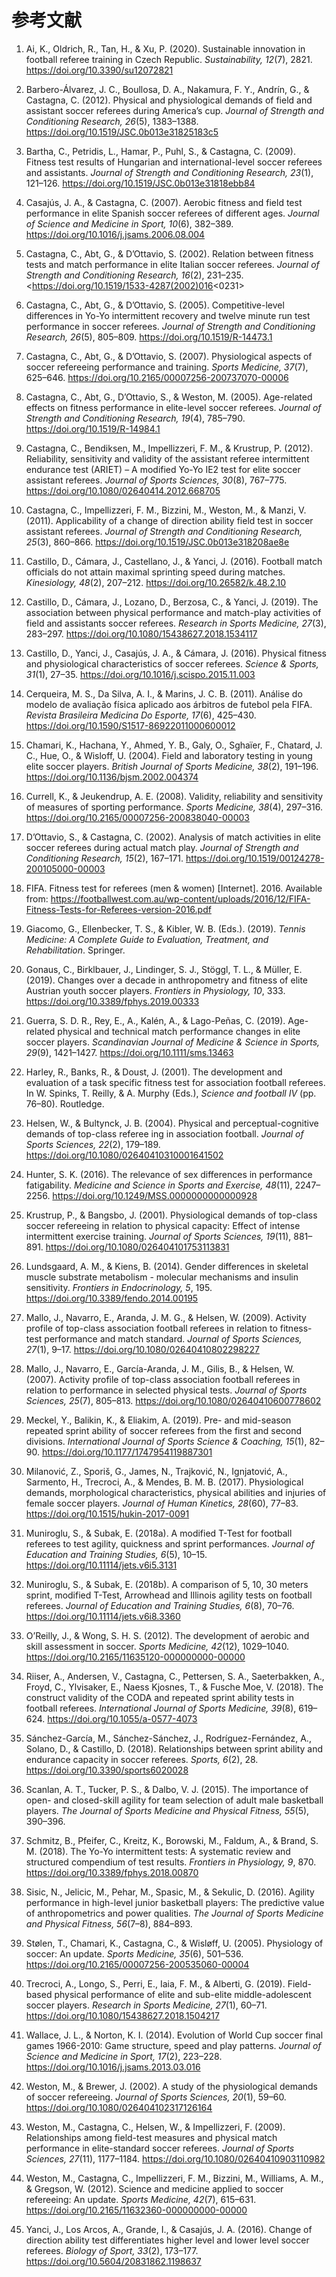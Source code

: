 # 参考文献

1. Ai, K., Oldrich, R., Tan, H., & Xu, P. (2020). Sustainable innovation in football referee training in Czech Republic. *Sustainability, 12*(7), 2821. <https://doi.org/10.3390/su12072821>

2. Barbero-Álvarez, J. C., Boullosa, D. A., Nakamura, F. Y., Andrín, G., & Castagna, C. (2012). Physical and physiological demands of field and assistant soccer referees during America’s cup. *Journal of Strength and Conditioning Research, 26*(5), 1383–1388. <https://doi.org/10.1519/JSC.0b013e31825183c5>
3. Bartha, C., Petridis, L., Hamar, P., Puhl, S., & Castagna, C. (2009). Fitness test results of Hungarian and international-level soccer referees and assistants. *Journal of Strength and Conditioning Research, 23*(1), 121–126. <https://doi.org/10.1519/JSC.0b013e31818ebb84>
4. Casajús, J. A., & Castagna, C. (2007). Aerobic fitness and field test performance in elite Spanish soccer referees of different ages. *Journal of Science and Medicine in Sport, 10*(6), 382–389. <https://doi.org/10.1016/j.jsams.2006.08.004>
5. Castagna, C., Abt, G., & D’Ottavio, S. (2002). Relation between fitness tests and match performance in elite Italian soccer referees. *Journal of Strength and Conditioning Research, 16*(2), 231–235. <https://doi.org/10.1519/1533-4287(2002)016<0231>
6. Castagna, C., Abt, G., & D’Ottavio, S. (2005). Competitive-level differences in Yo-Yo intermittent recovery and twelve minute run test performance in soccer referees. *Journal of Strength and
Conditioning Research, 26*(5), 805–809. <https://doi.org/10.1519/R-14473.1>
7. Castagna, C., Abt, G., & D’Ottavio, S. (2007). Physiological aspects of soccer refereeing performance and training. *Sports Medicine, 37*(7), 625–646. <https://doi.org/10.2165/00007256-200737070-00006>
8. Castagna, C., Abt, G., D’Ottavio, S., & Weston, M. (2005). Age-related effects on fitness performance in elite-level soccer referees. *Journal of Strength and Conditioning Research, 19*(4), 785–790. <https://doi.org/10.1519/R-14984.1>
9. Castagna, C., Bendiksen, M., Impellizzeri, F. M., & Krustrup, P. (2012). Reliability, sensitivity and validity of the assistant referee intermittent endurance test (ARIET) – A modified Yo-Yo IE2 test for elite soccer assistant referees. *Journal of Sports Sciences, 30*(8), 767–775. <https://doi.org/10.1080/02640414.2012.668705>
10. Castagna, C., Impellizzeri, F. M., Bizzini, M., Weston, M., & Manzi, V. (2011). Applicability of a change of direction ability field test in soccer assistant referees. *Journal of Strength and Conditioning Research, 25*(3), 860–866. <https://doi.org/10.1519/JSC.0b013e318208ae8e>
11. Castillo, D., Cámara, J., Castellano, J., & Yanci, J. (2016). Football match officials do not attain maximal sprinting speed during matches. *Kinesiology, 48*(2), 207–212. <https://doi.org/10.26582/k.48.2.10>
12. Castillo, D., Cámara, J., Lozano, D., Berzosa, C., & Yanci, J. (2019). The association between physical performance and match-play activities of field and assistants soccer referees. *Research in Sports Medicine, 27*(3), 283–297. <https://doi.org/10.1080/15438627.2018.1534117>
13. Castillo, D., Yanci, J., Casajús, J. A., & Cámara, J. (2016). Physical fitness and physiological characteristics of soccer referees. *Science & Sports, 31*(1), 27–35. <https://doi.org/10.1016/j.scispo.2015.11.003>
14. Cerqueira, M. S., Da Silva, A. I., & Marins, J. C. B. (2011). Análise do modelo de avaliação física aplicado aos árbitros de futebol pela FIFA. *Revista Brasileira Medicina Do Esporte, 17*(6), 425–430. <https://doi.org/10.1590/S1517-86922011000600012>
15. Chamari, K., Hachana, Y., Ahmed, Y. B., Galy, O., Sghaïer, F., Chatard, J. C., Hue, O., & Wisloff, U. (2004). Field and laboratory testing in young elite soccer players. *British Journal of Sports Medicine, 38*(2), 191–196. <https://doi.org/10.1136/bjsm.2002.004374>
16. Currell, K., & Jeukendrup, A. E. (2008). Validity, reliability and sensitivity of measures of sporting performance. *Sports Medicine, 38*(4), 297–316. <https://doi.org/10.2165/00007256-200838040-00003>
17. D’Ottavio, S., & Castagna, C. (2002). Analysis of match activities in elite soccer referees during actual match play. *Journal of Strength and Conditioning Research, 15*(2), 167–171. <https://doi.org/10.1519/00124278-200105000-00003>
18. FIFA. Fitness test for referees (men & women) [Internet]. 2016. Available from: <https://footballwest.com.au/wp-content/uploads/2016/12/FIFA-Fitness-Tests-for-Referees-version-2016.pdf>
19. Giacomo, G., Ellenbecker, T. S., & Kibler, W. B. (Eds.). (2019). *Tennis Medicine: A Complete Guide to Evaluation, Treatment, and Rehabilitation*. Springer.
20. Gonaus, C., Birklbauer, J., Lindinger, S. J., Stöggl, T. L., & Müller, E. (2019). Changes over a decade in anthropometry and fitness of elite Austrian youth soccer players. *Frontiers in Physiology, 10*, 333. <https://doi.org/10.3389/fphys.2019.00333>
21. Guerra, S. D. R., Rey, E., A., Kalén, A., & Lago-Peñas, C. (2019). Age-related physical and technical match performance changes in elite soccer players. *Scandinavian Journal of Medicine & Science in Sports, 29*(9), 1421–1427. <https://doi.org/10.1111/sms.13463>
22. Harley, R., Banks, R., & Doust, J. (2001). The development and evaluation of a task specific fitness test for association football referees. In W. Spinks, T. Reilly, & A. Murphy (Eds.), *Science and football IV* (pp. 76–80). Routledge.
23. Helsen, W., & Bultynck, J. B. (2004). Physical and perceptual-cognitive demands of top-class referee ing in association football. *Journal of Sports Sciences, 22*(2), 179–189. <https://doi.org/10.1080/02640410310001641502>
24. Hunter, S. K. (2016). The relevance of sex differences in performance fatigability. *Medicine and Science in Sports and Exercise, 48*(11), 2247–2256. <https://doi.org/10.1249/MSS.0000000000000928>
25. Krustrup, P., & Bangsbo, J. (2001). Physiological demands of top-class soccer refereeing in relation to physical capacity: Effect of intense intermittent exercise training. *Journal of Sports Sciences, 19*(11), 881–891. <https://doi.org/10.1080/026404101753113831>
26. Lundsgaard, A. M., & Kiens, B. (2014). Gender differences in skeletal muscle substrate metabolism - molecular mechanisms and insulin sensitivity. *Frontiers in Endocrinology, 5*, 195. <https://doi.org/10.3389/fendo.2014.00195>
27. Mallo, J., Navarro, E., Aranda, J. M. G., & Helsen, W. (2009). Activity profile of top-class association football referees in relation to fitness-test performance and match standard. *Journal of Sports Sciences, 27*(1), 9–17. <https://doi.org/10.1080/02640410802298227>
28. Mallo, J., Navarro, E., García-Aranda, J. M., Gilis, B., & Helsen, W. (2007). Activity profile of top-class association football referees in relation to performance in selected physical tests. *Journal of Sports Sciences, 25*(7), 805–813. <https://doi.org/10.1080/02640410600778602>
29. Meckel, Y., Balikin, K., & Eliakim, A. (2019). Pre- and mid-season repeated sprint ability of soccer referees from the first and second divisions. *International Journal of Sports Science & Coaching, 15*(1), 82–90. <https://doi.org/10.1177/1747954119887301>
30. Milanović, Z., Sporiš, G., James, N., Trajković, N., Ignjatović, A., Sarmento, H., Trecroci, A., & Mendes, B. M. B. (2017). Physiological demands, morphological characteristics, physical abilities and injuries of female soccer players. *Journal of Human Kinetics, 28*(60), 77–83. <https://doi.org/10.1515/hukin-2017-0091>
31. Muniroglu, S., & Subak, E. (2018a). A modified T-Test for football referees to test agility, quickness and sprint performances. *Journal of Education and Training Studies, 6*(5), 10–15. <https://doi.org/10.11114/jets.v6i5.3131>
32. Muniroglu, S., & Subak, E. (2018b). A comparison of 5, 10, 30 meters sprint, modified T-Test, Arrowhead and Illinois agility tests on football referees. *Journal of Education and Training Studies, 6*(8), 70–76. <https://doi.org/10.11114/jets.v6i8.3360>
33. O’Reilly, J., & Wong, S. H. S. (2012). The development of aerobic and skill assessment in soccer. *Sports Medicine, 42*(12), 1029–1040. <https://doi.org/10.2165/11635120-000000000-00000>
34. Riiser, A., Andersen, V., Castagna, C., Pettersen, S. A., Saeterbakken, A., Froyd, C., Ylvisaker, E., Naess Kjosnes, T., & Fusche Moe, V. (2018). The construct validity of the CODA and repeated sprint ability tests in football referees. *International Journal of Sports Medicine, 39*(8), 619–624. <https://doi.org/10.1055/a-0577-4073>
35. Sánchez-García, M., Sánchez-Sánchez, J., Rodríguez-Fernández, A., Solano, D., & Castillo, D. (2018). Relationships between sprint ability and endurance capacity in soccer referees. *Sports, 6*(2), 28. <https://doi.org/10.3390/sports6020028>
36. Scanlan, A. T., Tucker, P. S., & Dalbo, V. J. (2015). The importance of open- and closed-skill agility for team selection of adult male basketball players. *The Journal of Sports Medicine and Physical Fitness, 55*(5), 390–396.
37. Schmitz, B., Pfeifer, C., Kreitz, K., Borowski, M., Faldum, A., & Brand, S. M. (2018). The Yo-Yo intermittent tests: A systematic review and structured compendium of test results. *Frontiers in Physiology, 9*, 870. <https://doi.org/10.3389/fphys.2018.00870>
38. Sisic, N., Jelicic, M., Pehar, M., Spasic, M., & Sekulic, D. (2016). Agility performance in high-level junior basketball players: The predictive value of anthropometrics and power qualities. *The Journal of Sports Medicine and Physical Fitness, 56*(7–8), 884–893.
39. Stølen, T., Chamari, K., Castagna, C., & Wisløff, U. (2005). Physiology of soccer: An update. *Sports Medicine, 35*(6), 501–536. <https://doi.org/10.2165/00007256-200535060-00004>
40. Trecroci, A., Longo, S., Perri, E., Iaia, F. M., & Alberti, G. (2019). Field-based physical performance of elite and sub-elite middle-adolescent soccer players. *Research in Sports Medicine, 27*(1), 60–71. <https://doi.org/10.1080/15438627.2018.1504217>
41. Wallace, J. L., & Norton, K. I. (2014). Evolution of World Cup soccer final games 1966-2010: Game structure, speed and play patterns. *Journal of Science and Medicine in Sport, 17*(2), 223–228. <https://doi.org/10.1016/j.jsams.2013.03.016>
42. Weston, M., & Brewer, J. (2002). A study of the physiological demands of soccer refereeing. *Journal of Sports Sciences, 20*(1), 59–60. <https://doi.org/10.1080/026404102317126164>
43. Weston, M., Castagna, C., Helsen, W., & Impellizzeri, F. (2009). Relationships among field-test measures and physical match performance in elite-standard soccer referees. *Journal of Sports Sciences, 27*(11), 1177–1184. <https://doi.org/10.1080/02640410903110982>
44. Weston, M., Castagna, C., Impellizzeri, F. M., Bizzini, M., Williams, A. M., & Gregson, W. (2012). Science and medicine applied to soccer refereeing: An update. *Sports Medicine, 42*(7), 615–631. <https://doi.org/10.2165/11632360-000000000-00000>
45. Yanci, J., Los Arcos, A., Grande, I., & Casajús, J. A. (2016). Change of direction ability test differentiates higher level and lower level soccer referees. *Biology of Sport, 33*(2), 173–177. <https://doi.org/10.5604/20831862.1198637>
